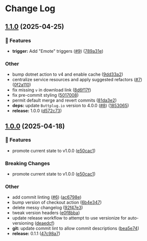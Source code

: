 # Change Log
<a name="1.1.0"></a>
## [1.1.0](https://www.github.com/emesinae/AetherSenseRedux/releases/tag/v1.1.0) (2025-04-25)

### 🌱 Features

* **trigger:** Add "Emote" triggers ([#9](https://www.github.com/emesinae/AetherSenseRedux/issues/9)) ([789a31e](https://www.github.com/emesinae/AetherSenseRedux/commit/789a31e539fe2969428739349f05fd7f0ae3d1e1))

### Other

* bump dotnet action to v4 and enable cache ([9dd33a2](https://www.github.com/emesinae/AetherSenseRedux/commit/9dd33a258c255bfb7079cf57095eed47b84fa026))
* centralize service resources and apply suggested refactors ([#7](https://www.github.com/emesinae/AetherSenseRedux/issues/7)) ([0f2a110](https://www.github.com/emesinae/AetherSenseRedux/commit/0f2a110bc1bfba9f3b6bed5d66cb476473b9f039))
* fix missing `v` in download link ([8d6f17f](https://www.github.com/emesinae/AetherSenseRedux/commit/8d6f17ff885ffcfb040f6edb487ffdc672426eff))
* fix pre-commit styling ([5017008](https://www.github.com/emesinae/AetherSenseRedux/commit/5017008d23eab2d281fea4e8a1479e629db01e7c))
* permit default merge and revert commits ([81da3e2](https://www.github.com/emesinae/AetherSenseRedux/commit/81da3e2fc96f5b85b76d8b997eaeacdb583dc786))
* **deps:** update `Buttplug.io` version to 4.0.0 ([#8](https://www.github.com/emesinae/AetherSenseRedux/issues/8)) ([1853065](https://www.github.com/emesinae/AetherSenseRedux/commit/1853065e397ced2afe38507d4eb734fa9189c3f0))
* **release:** 1.0.0 ([d572c73](https://www.github.com/emesinae/AetherSenseRedux/commit/d572c736dd82adfe182c3c4c76ac572f0443c45c))

<a name="1.0.0"></a>
## [1.0.0](https://www.github.com/emesinae/AetherSenseRedux/releases/tag/v1.0.0) (2025-04-18)

### 🌱 Features

* promote current state to v1.0.0 ([e50cac1](https://www.github.com/emesinae/AetherSenseRedux/commit/e50cac1bf3595c95f79f27e95d97d0016c533570))

### Breaking Changes

* promote current state to v1.0.0 ([e50cac1](https://www.github.com/emesinae/AetherSenseRedux/commit/e50cac1bf3595c95f79f27e95d97d0016c533570))

### Other

* add commit linting ([#6](https://www.github.com/emesinae/AetherSenseRedux/issues/6)) ([ac6798e](https://www.github.com/emesinae/AetherSenseRedux/commit/ac6798e505887e01f987a1c58ca08cd14d429c83))
* bump version of checkout action ([6b4e347](https://www.github.com/emesinae/AetherSenseRedux/commit/6b4e347009336607188b375854945156fa897f03))
* delete messy changelog ([92f47e3](https://www.github.com/emesinae/AetherSenseRedux/commit/92f47e32073db5558ffe757ef69703bd79cbe6a6))
* tweak version headers ([e0f8bba](https://www.github.com/emesinae/AetherSenseRedux/commit/e0f8bba7e50e3557dff898291f2d80489d06c198))
* update release workflow to attempt to use versionize for auto-versioning ([deaedcf](https://www.github.com/emesinae/AetherSenseRedux/commit/deaedcf9192fde7807e68d8f22717f7b0e64fe41))
* **git:** update commit lint to allow commit descriptions ([bea5e74](https://www.github.com/emesinae/AetherSenseRedux/commit/bea5e740855b0470d9488ccc90ec7719a894bd4b))
* **release:** 0.1.1 ([47c98a7](https://www.github.com/emesinae/AetherSenseRedux/commit/47c98a77984489626cafc1ebbc03ee11155d9e88))

